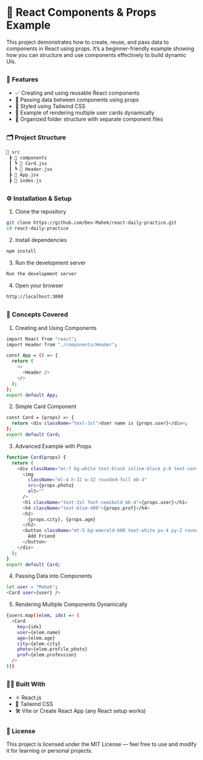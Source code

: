 # 🔰 React Components & Props Example


<p>This project demonstrates how to create, reuse, and pass data to components in React using props. It’s a beginner-friendly 
example showing how you can structure and use components effectively to build dynamic UIs.</p>

##

<h3>🚀 Features</h3>

- ✅ Creating and using reusable React components
- 🔁 Passing data between components using props
- 🎨 Styled using Tailwind CSS
- 👤 Example of rendering multiple user cards dynamically
- 🧱 Organized folder structure with separate component files

##

<h3>🗂️ Project Structure</h3>

```bash
📁 src
 ┣ 📁 components
 ┃ ┗ 📄 Card.jsx
 ┃ ┗ 📄 Header.jsx
 ┣ 📄 App.jsx
 ┣ 📄 index.js
```

##    

<h3>⚙️ Installation & Setup</h3>

1. Clone the repository

```bash
git clone https://github.com/Dev-Mahek/react-daily-practice.git
cd react-daily-practice
```

2. Install dependencies

```bash
npm install
```

3. Run the development server

```bash
Run the development server
````

4. Open your browser

```bash
http://localhost:3000
```

##

<h3>🧠 Concepts Covered</h3>

1. Creating and Using Components

```bash
import React from "react";
import Header from "./components/Header";

const App = () => {
  return (
    <>
      <Header />
    </>
  );
};
export default App;
```

2. Simple Card Component

```bash
const Card = (props) => {
  return <div className="text-3xl">User name is {props.user}</div>;
};
export default Card;
```

3. Advanced Example with Props

```bash
function Card(props) {
  return (
    <div className="mr-7 bg-white text-black inline-block p-6 text-center rounded">
      <img
        className="ml-4 h-32 w-32 rounded-full mb-3"
        src={props.photo}
        alt=""
      />
      <h1 className="text-2xl font-semibold mb-4">{props.user}</h1>
      <h4 className="text-blue-400">{props.prof}</h4>
      <h2>
        {props.city}, {props.age}
      </h2>
      <button className="mt-5 bg-emerald-600 text-white px-4 py-2 rounded font-medium">
        Add Friend
      </button>
    </div>
  );
}
export default Card;
```

4. Passing Data into Components

```bash
let user = "Mahek";
<Card user={user} />
```

5. Rendering Multiple Components Dynamically

```bash
{users.map((elem, idx) => (
  <Card
    key={idx}
    user={elem.name}
    age={elem.age}
    city={elem.city}
    photo={elem.profile_photo}
    prof={elem.profession}
  />
))}
```

##

<h3>🧑‍💻 Built With</h3>

- ⚛️ React.js
- 💨 Tailwind CSS
- 🛠️ Vite or Create React App (any React setup works)

##

<h3>📄 License</h3>

This project is licensed under the MIT License — feel free to use and modify it for learning or personal projects.
